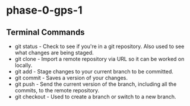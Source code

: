 # phase-0-gps-1

## Terminal Commands

* git status - Check to see if you're in a git repository. Also used to see what changes are being staged.
* git clone - Import a remote repository via URL so it can be worked on locally.
* git add - Stage changes to your current branch to be committed.
* git commit - Saves a version of your changes.
* git push - Send the current version of the branch, including all the commits, to the remote repository.
* git checkout - Used to create a branch or switch to a new branch.
